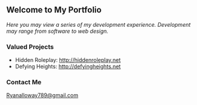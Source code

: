 ## Welcome to My Portfolio
*Here you may view a series of my development experience. Development may range from software to web design.*

### Valued Projects
- Hidden Roleplay: http://hiddenroleplay.net
- Defying Heights: http://defyingheights.net

### Contact Me
Ryanalloway789@gmail.com

